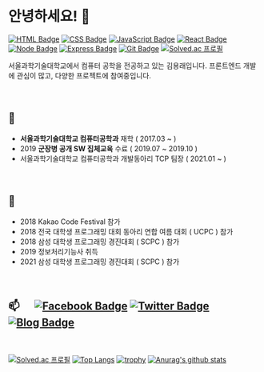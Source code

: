 # 안녕하세요! 👋

[![HTML Badge](https://img.shields.io/badge/-HTML-E34F26?style=flat-square&logo=HTML5&logoColor=white)](#)
[![CSS Badge](https://img.shields.io/badge/-CSS-1572B6?style=flat-square&logo=CSS3&logoColor=white)](#)
[![JavaScript Badge](https://img.shields.io/badge/-JavaScript-F7DF1E?style=flat-square&logo=JavaScript&logoColor=white)](#)
[![React Badge](https://img.shields.io/badge/-React.js-61DAFB?style=flat-square&logo=React&logoColor=white)](#)
[![Node Badge](https://img.shields.io/badge/-Node.js-339933?style=flat-square&logo=Node.js&logoColor=white)](#)
[![Express Badge](https://img.shields.io/badge/-Express.js-000000?style=flat-square&logo=Express&logoColor=white)](#)
[![Git Badge](https://img.shields.io/badge/-Git-F05032?style=flat-square&logo=Git&logoColor=white)](#)
[![Solved.ac 프로필](http://mazassumnida.wtf/api/mini/generate_badge?boj=kyr9389)](https://solved.ac/kyr9389)

서울과학기술대학교에서 컴퓨터 공학을 전공하고 있는 김용래입니다. 프론트엔드 개발에 관심이 많고, 다양한 프로젝트에 참여중입니다.

ㅤ 


## 🏃‍ 

- **서울과학기술대학교 컴퓨터공학과** 재학 ( 2017.03 ~ )
- 2019 **군장병 공개 SW 집체교육** 수료 ( 2019.07 ~ 2019.10 )
- 서울과학기술대학교 컴퓨터공학과 개발동아리 TCP 팀장 ( 2021.01 ~ )

ㅤ 

## 🎈

- 2018 Kakao Code Festival 참가
- 2018 전국 대학생 프로그래밍 대회 동아리 연합 여름 대회 ( UCPC ) 참가
- 2018 삼성 대학생 프로그래밍 경진대회 ( SCPC ) 참가
- 2019 정보처리기능사 취득
- 2021 삼성 대학생 프로그래밍 경진대회 ( SCPC ) 참가

ㅤ 

## 📫 ㅤ  [![Facebook Badge](https://img.shields.io/badge/-Facebook-1877f2?style=flat-square&logo=facebook&logoColor=white&link=https://www.facebook.com/profile.php?id=100004319825599)](https://www.facebook.com/profile.php?id=100004319825599) [![Twitter Badge](https://img.shields.io/badge/-Twitter-1877f2?style=flat-square&logo=twitter&logoColor=white&link=https://twitter.com/dev_usage/)](https://twitter.com/dev_usage/) [![Blog Badge](https://img.shields.io/badge/blog-tistory-lightgrey?link=https://usage.tistory.com/)](https://usage.tistory.com/)

ㅤ 
ㅤ 


[![Solved.ac 프로필](http://mazassumnida.wtf/api/v2/generate_badge?boj=kyr9389)](https://solved.ac/kyr9389)
[![Top Langs](https://github-readme-stats.vercel.app/api/top-langs/?username=usageness&layout=compact)](https://github.com/anuraghazra/github-readme-stats)
[![trophy](https://github-profile-trophy.vercel.app/?username=usageness&theme=onedark&row=2&column=3)](https://github.com/ryo-ma/github-profile-trophy)
[![Anurag's github stats](https://github-readme-stats.vercel.app/api?username=usageness&show_icons=true&theme=onedark)](https://github.com/anuraghazra/github-readme-stats)


<!--
**usageness/usageness** is a ✨ _special_ ✨ repository because its `README.md` (this file) appears on your GitHub profile.

Here are some ideas to get you started:

- 🔭 I’m currently working on ...
- 👯 I’m looking to collaborate on ...
- 🤔 I’m looking for help with ...
- 💬 Ask me about ...
- 📫 How to reach me: ...
- 😄 Pronouns: ...
- ⚡ Fun fact: ...
-->

